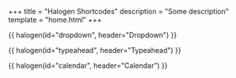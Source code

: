 +++
title = "Halogen Shortcodes"
description = "Some description"
template = "home.html"
+++

{{ halogen(id="dropdown", header="Dropdown") }}

{{ halogen(id="typeahead", header="Typeahead") }}

{{ halogen(id="calendar", header="Calendar") }}